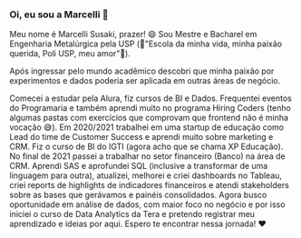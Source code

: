 ### Oi, eu sou a Marcelli 👋

<!--
**marcesussa/marcesussa** is a ✨ _special_ ✨ repository because its `README.md` (this file) appears on your GitHub profile.

Here are some ideas to get you started:

- 🔭 I’m currently working on ...
- 🌱 I’m currently learning ...
- 👯 I’m looking to collaborate on ...
- 🤔 I’m looking for help with ...
- 💬 Ask me about ...
- 📫 How to reach me: ...
- 😄 Pronouns: ...
- ⚡ Fun fact: ...
-->

Meu nome é Marcelli Susaki, prazer! 😄
Sou Mestre e Bacharel em  Engenharia Metalúrgica pela USP (🎵"Escola da minha vida, minha paixão querida, Poli USP, meu amor"🎵).

Após ingressar pelo mundo acadêmico descobri que minha paixão por experimentos e dados poderia ser aplicada em outras áreas de negócio.

Comecei a estudar pela Alura, fiz cursos de BI e Dados. Frequentei eventos do Programaria e também aprendi muito no programa Hiring Coders (tenho algumas pastas com exercícios que comprovam que frontend não é minha vocação 😅).
Em 2020/2021 trabalhei em uma startup de educação como Lead do time de Customer Success e aprendi muito sobre marketing e CRM. Fiz o curso de BI do IGTI (agora acho que se chama XP Educação).
No final de 2021 passei a trabalhar no setor financeiro (Banco) na área de CRM. Aprendi SAS e aprofundei SQL (inclusive a transformar de uma linguagem para outra), atualizei, melhorei e criei dashboards no Tableau, criei reports de highlights de indicadores financeiros e atendi stakeholders sobre as bases que gerávamos e painéis consolidados.
Agora busco oportunidade em análise de dados, com maior foco no negócio e por isso iniciei o curso de Data Analytics da Tera e pretendo registrar meu aprendizado e ideias por aqui.
Espero te encontrar nessa jornada! ❤

